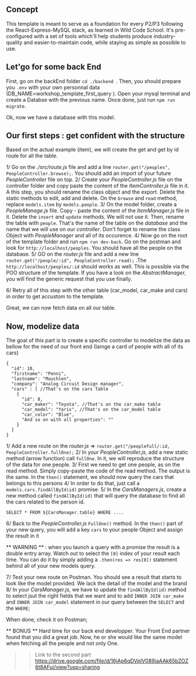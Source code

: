 ## Concept

This template is meant to serve as a foundation for every P2/P3 following the React-Express-MySQL stack, as learned in Wild Code School.
It's pre-configured with a set of tools which'll help students produce industry-quality and easier-to-maintain code, while staying as simple as possible to use.

## Let'go for some back End
First, go on the backEnd folder ```cd ./backend ```. Then, you should prepare you `.env` with your own personnal data (DB_NAME=workshop_template_first_query ). Open your mysql terminal and create a Databse with the previous name.
Once done, just run `npm run migrate`.

Ok, now we have a database with this model.

## Our first steps : get confident with the structure
Based on the actual example (item), we will create the get and get by id route for all the table.

1/ Go on the *./src/route.js* file and add a line `router.get("/peoples", PeopleController.browse);`. You should add an import of your future *PeopleController* file on top.
2/ Create your *PeopleController.js* file on the controller folder and copy paste the content of the *ItemController.js* file in it. A this step, you should rename the class object and the export. Delete the static methods to edit, add and delete. On the `browse` and `read` method, replace `models.item` by `models.people`.
3/ On the model folder, create a *PeopleManage.js* file. Copy - paste the content of the *ItemManager.js* file in it. Delete the `insert` and `update` methods. We will not use it. Then, rename the table with `people`. That's the name of the table on the *database* and the name that we will use on our *controller*. Don't forget to rename the class Object with *PeopleManager* and all of its occurence.
4/ Now go on the root of the template folder and run `npm run dev-back`. Go on the postman and look for `http://localhost/peoples`. You should have all the people on the database.
5/ GO on the *router.js* file and add a new line `router.get("/people/:id", PeopleController.read);` .The `http://localhost/peoples/:id` should works as well. This is possible via the POO structure of the template. If you have a look on the *AbstractManager*, you will find the generic request that you use finally.

6/ Retry all of this step with the other table (car_model, car_make and cars) in order to get accustom to the template.

Great, we can now fetch data on all our table.

## Now, modelize data 
The goal of this part is to create a specific controller to modelize the data as bellow for the need of our front end (Iamge a card of people with all of its cars)
```
{
  "id": 10,
  "firstname": "Penni",
  "lastname": "Mauchlen",
  "company": "Analog Circuit Design manager",
  "cars" : [ //That's on the cars Table
    {
      "id": 8,
      "car_maker": "Toyota", //That's on the car_make table
      "car_model": "Yaris", //That's on the car_model table
      "car_color": "Blue",
      "And so on with all properties": ""
    }
  ]
}
```

1/ Add a new route on the *router.js* => `router.get("/peoplefull/:id, PeopleController.fullOne);`
2/ In your *PeopleController.js*, add a new static method (arrow function) call `fullOne`. In it, we will reproduce the structure of the data for one people.
3/ First we need to get one people, as on the read method. Simply copy-paste the code of the read method.
The output is the same. In the `then()` statement, we should now query the cars that belongs to this persons
4/ In order to do that, just call a `models.cars.findAllById(id)` promise.
5/ In the *CarsManagers.js*, create a new method called `findAllById(id)` that will query the database to find all the cars related to the person id.
```
SELECT * FROM ${CarsManager.table} WHERE ....
```
6/ Back to the *PeopleController.js* `FullOne()` method. In the `then()` part of your new query, you will add a key `cars` to your people Object and assign the result in it

** WARNING ** : when you launch a query with a promise the result is a double entry array. Watch out to select the `[0]` index of your result each time. You can do it by simply adding a `.then(res => res[0])` statement behind all of your new models query.

7/ Test your new route on Postman. You should see a result that starts to look like the model provided. We lack the detail of the model and the brand
8/ In your *CarsManager.js*, we have to update the `findAllById(id)` method to select jsut the right fields that we want and to add `ÌNNER JOIN car_make` and `INNER JOIN car_model` statement in our query between the `SELECT` and the `WHERE`;

When done, check it on Postman;

** BONUS **
Hard time for our back end developper. Your Front End partner found that you did a great job. Now, he or she would like the same model when fetching all the people and not only One.

>> Link to the second part https://drive.google.com/file/d/16jAp6qDVplV089iaAAk65bZOZ6t8AFui/view?usp=sharing
